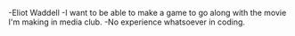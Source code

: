 -Eliot Waddell
-I want to be able to make a game to go along with the movie I'm making in media club.
-No experience whatsoever in coding.